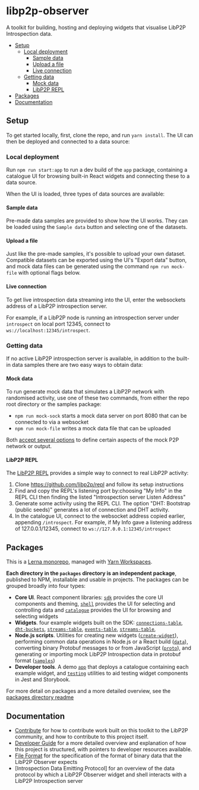 # libp2p-observer

A toolkit for building, hosting and deploying widgets that visualise LibP2P Introspection data.

<!-- MarkdownTOC -->

- [Setup](#setup)
  - [Local deployment](#local-deployment)
    - [Sample data](#sample-data)
    - [Upload a file](#upload-a-file)
    - [Live connection](#live-connection)
  - [Getting data](#getting-data)
    - [Mock data](#mock-data)
    - [LibP2P REPL](#libp2p-repl)
- [Packages](#packages)
- [Documentation](#documentation)

<!-- /MarkdownTOC -->


<a id="setup"></a>
## Setup

To get started locally, first, clone the repo, and run `yarn install`. The UI can then be deployed and connected to a data source:

<a id="local-deployment"></a>
### Local deployment

Run `npm run start:app` to run a dev build of the `app` package, containing a catalogue UI for browsing built-in React widgets and connecting these to a data source.

When the UI is loaded, three types of data sources are available:

<a id="sample-data"></a>
#### Sample data

Pre-made data samples are provided to show how the UI works. They can be loaded using the `Sample data` button and selecting one of the datasets.

<a id="upload-a-file"></a>
#### Upload a file

Just like the pre-made samples, it's possible to upload your own dataset. Compatible datasets can be exported using the UI's "Export data" button, and mock data files can be generated using the command `npm run mock-file` with optional flags below.

<a id="live-connection"></a>
#### Live connection

To get live introspection data streaming into the UI, enter the websockets address of a LibP2P introspection server.

For example, if a LibP2P node is running an introspection server under `introspect` on local port 12345, connect to `ws://localhost:12345/introspect`.

<a id="getting-data"></a>
### Getting data

If no active LibP2P introspection server is available, in addition to the built-in data samples there are two easy ways to obtain data:

<a id="mock-data"></a>
#### Mock data

To run generate mock data that simulates a LibP2P network with randomised activity, use one of these two commands, from either the repo root directory or the samples package: 

- `npm run mock-sock` starts a mock data server on port 8080 that can be connected to via a websocket 
- `npm run mock-file` writes a mock data file that can be uploaded

Both [accept several options](packages/samples/readme.md) to define certain aspects of the mock P2P network or output.

<a id="libp2p-repl"></a>
#### LibP2P REPL

The [LibP2P REPL](https://github.com/libp2p/repl) provides a simple way to connect to real LibP2P activity:

 1. Clone https://github.com/libp2p/repl and follow its setup instructions
 2. Find and copy the REPL's listening port by:choosing "My Info" in the REPL CLI then finding the listed "Introspection server Listen Address"
 3. Generate some activity using the REPL CLI. The option "DHT: Bootstrap (public seeds)" generates a lot of connection and DHT activity.
 4. In the catalogue UI, connect to the websocket address copied earlier, appending `/introspect`. For example, if My Info gave a listening address of 127.0.0.1/12345, connect to `ws://127.0.0.1:12345/introspect`

<a id="packages"></a>
## Packages

This is a [Lerna monorepo](https://github.com/lerna/lerna), managed with [Yarn Workspaces](https://yarnpkg.com/lang/en/docs/workspaces/).

**Each directory in the `packages` directory is an independent package**, published to NPM, installable and usable in projects. The packages can be grouped broadly into four types:

 - **Core UI**. React component libraries: [`sdk`](packages/sdk) provides the core UI components and theming, [`shell`](packages/shell) provides the UI for selecting and controlling data and [`catalogue`](packages/catalogue) provides the UI for browsing and selecting widgets
 - **Widgets**. four example widgets built on the SDK: [`connections-table`](packages/connections-table), [`dht-buckets`](packages/dht-buckets), [`streams-table`](packages/streams-table), [`events-table`](packages/events-table), [`streams-table`](packages/streams-table), 
 - **Node.js scripts**. Utilities for creating new widgets ([`create-widget`](packages/create-widget)), performing common data operations in Node.js or a React build ([`data`](packages/data)), converting binary Protobuf messages to or from JavaScript ([`proto`](packages/proto)), and generating or importing mock LibP2P Introspection data in protobuf format ([`samples`](packages/samples))
 - **Developer tools**. A demo [`app`](packages/app) that deploys a catalogue containing each example widget, and [`testing`](packages/testing) utilities to aid testing widget components in Jest and Storybook.

For more detail on packages and a more detailed overview, see the [packages directory readme](packages)

<a id="documentation"></a>
## Documentation

 - [Contribute](docs/contribute) for how to contribute work built on this toolkit to the LibP2P community, and how to contribute to this project itself.
 - [Developer Guide](docs/developer-guide) for a more detailed overview and explanation of how this project is structured, with pointers to developer resources available.
 - [File Format](docs/file-format) for the specification of the format of binary data that the LibP2P Observer expects
 - [Introspection Data Emitting Protocol] for an overview of the data protocol by which a LibP2P Observer widget and shell interacts with a LibP2P Introspection server